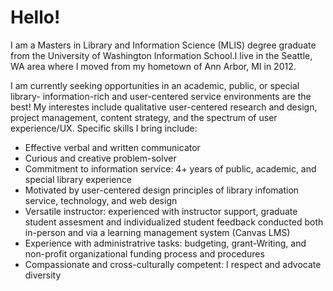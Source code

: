 <h1>Hello!</h1>

<p class="lead">I am a Masters in Library and Information Science (MLIS) degree graduate from the University of Washington Information School.I live in the Seattle, WA area where I moved from my hometown of Ann Arbor, MI in 2012.</p>

<p>I am currently seeking opportunities in an academic, public, or special library- information-rich and user-centered service environments are the best! My interestes include qualitative user-centered research and design, project management, content strategy, and the spectrum of user experience/UX. Specific skills I bring include:</p>

<ul>
<li>Effective verbal and written communicator</li>
<li>Curious and creative problem-solver</li>
<li>Commitment to information service: 4+ years of public, academic, and special library experience</li>
<li>Motivated by user-centered design principles of library infomation service, technology, and web design</li>
<li>Versatile instructor: experienced with instructor support, graduate student assesment and individualized student feedback conducted both in-person and via a learning management system (Canvas LMS)</li>
<li>Experience with administratrive tasks: budgeting, grant-Writing, and non-profit organizational funding process and procedures</li>
<li>Compassionate and cross-culturally competent: I respect and advocate diversity</li>
</ul>
